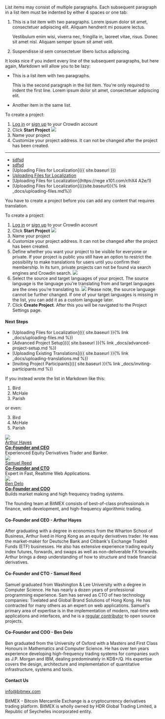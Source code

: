 List items may consist of multiple paragraphs. Each subsequent paragraph in a list item must be indented by either 4 spaces or one tab:
1.  This is a list item with two paragraphs. Lorem ipsum dolor
    sit amet, consectetuer adipiscing elit. Aliquam hendrerit
    mi posuere lectus.

    Vestibulum enim wisi, viverra nec, fringilla in, laoreet
    vitae, risus. Donec sit amet nisl. Aliquam semper ipsum
    sit amet velit.

2.  Suspendisse id sem consectetuer libero luctus adipiscing.

It looks nice if you indent every line of the subsequent paragraphs, but here again, Markdown will allow you to be lazy:
*   This is a list item with two paragraphs.

    This is the second paragraph in the list item. You're
only required to indent the first line. Lorem ipsum dolor
sit amet, consectetuer adipiscing elit.

*   Another item in the same list.



To create a project:
1.   [Log in][] or [sign up][] to your Crowdin account
2.   Click **Start Project**
![]({{site.url}}/assets/docs/start_project.png)
3.   Name your project
4.   Customize your project address. It can not be changed after the project has been created.

---

[Log in]: {{site.parentsite}}/login
[sign up]: {{site.parentsite}}/signup


* [sdfsd]({{site.url}}/assets/docs/start_project.png)
* [sdfsd]({{site.url}}/assets/docs/start_project.png)
* [Uploading Files for Localization]({{ site.baseurl }})
* [Uploading Files for Localization]({{site.baseurl}})
* [Uploading Files for Localization](https://rege x101.com/r/hX4 A2e/1)
* [Uploading Files for Localization]({{site.baseurl}}{% link _docs/uploading-files.md%})


You have to create a project before you can add any content that requires translation.

To create a project:
1.  [Log in][] or [sign up][] to your Crowdin account
2.  Click **Start Project**
![]({{site.url}}/assets/docs/start_project.png)
3.  Name your project
4.  Customize your project address. It can not be changed after the project has been created.
5.  Define whether you want your project to be visible for everyone or private. If your project is public you still have an option to restrict the possibility to make translations for users until you confirm their membership. In its turn, private projects can not be found via search engines and Crowdin search.
![]({{site.url}}/assets/docs/project_visibility.png)
6.  Select the source and target languages of your project. The source language is the language you’re translating from and target languages are the ones you’re translating to.
![]({{site.url}}/assets/docs/project_langauges.png)
Please note, the source language cannot be further changed. If one of your target languages is missing in the list, you can add it as a custom language later.
7.  Click **Create Project**. After this you will be navigated to the Project Settings page.

#### Next Steps
-   [Uploading Files for Localization]({{ site.baseurl }}{% link _docs/uploading-files.md %})
-   [Advanced Project Setup]({{ site.baseurl }}{% link _docs/advanced-project-setup.md %})
-   [Uploading Existing Translations]({{ site.baseurl }}{% link _docs/uploading-translations.md %})
-   [Inviting Project Participants]({{ site.baseurl }}{% link _docs/inviting-participants.md %})

If you instead wrote the list in Markdown like this:

1.  Bird
1.  McHale
1.  Parish

or even:

3. Bird
1. McHale
8. Parish


<div class="founders row">
  <div class="founder-outer col-md-4 col-xs-12">
    <img src="/img/static/arthur-photo.jpg" />
    <div class="name"><a href="https://www.linkedin.com/profile/view?id=6955113">Arthur Hayes</a></div>
    <div class="well">
      <b><u>Co-Founder and CEO</b></u><br />
      Experienced Equity Derivatives Trader and Banker.
    </div>
  </div>

  <div class="founder-outer col-md-4 col-xs-12">
    <img src="/img/static/sam-photo.jpg" />
    <div class="name"><a href="https://www.linkedin.com/profile/view?id=161504866">Samuel Reed</a></div>
    <div class="well">
      <b><u>Co-Founder and CTO</b></u><br />
      Expert in Fast, Realtime Web Applications.
    </div>
  </div>

  <div class="founder-outer col-md-4 col-xs-12">
    <img src="/img/static/ben-photo.jpg" />
    <div class="name"><a href="https://hk.linkedin.com/in/bendelo">Ben Delo</a></div>
    <div class="well">
      <b><u>Co-Founder and COO</b></u><br />
      Builds market making and high frequency trading systems.
    </div>
  </div>
</div>

The founding team at BitMEX consists of best-of-class professionals in finance, web development, and high-frequency
algorithmic trading.

#### Co-Founder and CEO - Arthur Hayes

After graduating with a degree in economics from the Wharton School of Business, Arthur lived in Hong Kong as
an equity derivatives trader. He was the market-maker for Deutsche Bank and Citibank's Exchange Traded Funds (ETF)
businesses. He also has extensive experience trading equity index futures, forwards, and swaps as well as
non-deliverable FX forwards. Arthur brings a deep understanding of how to structure and trade financial derivatives.

#### Co-Founder and CTO - Samuel Reed

Samuel graduated from Washington & Lee University with a degree in Computer Science. He has nearly a dozen years of
professional programming experience. Sam has served as CTO of two technology companies: Tixelated and Global Brand
Solutions of Hong Kong. He has contracted for many others as an expert on web applications. Samuel's primary area of
expertise is in the implementation of modern, real-time web applications and interfaces, and he is a
[regular contributor](https://www.github.com/STRML) to open source projects.

#### Co-Founder and COO - Ben Delo

Ben graduated from the University of Oxford with a Masters and First Class Honours in Mathematics and Computer Science. He has over ten years experience developing high-frequency trading systems for companies such as J.P. Morgan and IBM, dealing predominately in KDB+/Q. His expertise covers the design, architecture and implementation of quantitative infrastructure, systems and tools.


#### Contact Us

[info@bitmex.com](mailto:info@bitmex.com)

BitMEX - Bitcoin Mercantile Exchange is a cryptocurrency derivatives trading platform. BitMEX is wholly owned by HDR Global Trading Limited, a Republic of Seychelles incorporated entity.

